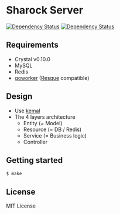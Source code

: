 # Sharock Server
[![Dependency Status](https://shards.rocks/badge/github/shardsrocks/sharock-api-server/status.svg)](https://shards.rocks/github/shardsrocks/sharock-api-server)
[![Dependency Status](https://shards.rocks/badge/github/shardsrocks/sharock-api-server/dev_status.svg)](https://shards.rocks/github/shardsrocks/sharock-api-server)

## Requirements

- Crystal v0.10.0
- MySQL
- Redis
- [goworker](https://github.com/benmanns/goworker) ([Resque](https://github.com/benmanns/goworker) compatible)

## Design

- Use [kemal](https://github.com/sdogruyol/kemal)
- The 4 layers architecture
  - Entity (= Model)
  - Resource (= DB / Redis)
  - Service (= Business logic)
  - Controller

## Getting started

```
$ make
```

## License
MIT License

